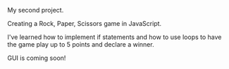 My second project.

Creating a Rock, Paper, Scissors game in JavaScript.

I've learned how to implement if statements and how to use loops to have the game play up to 5 points and declare a winner.

GUI is coming soon!